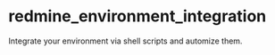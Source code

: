redmine_environment_integration
===============================

Integrate your environment via shell scripts and automize them.
